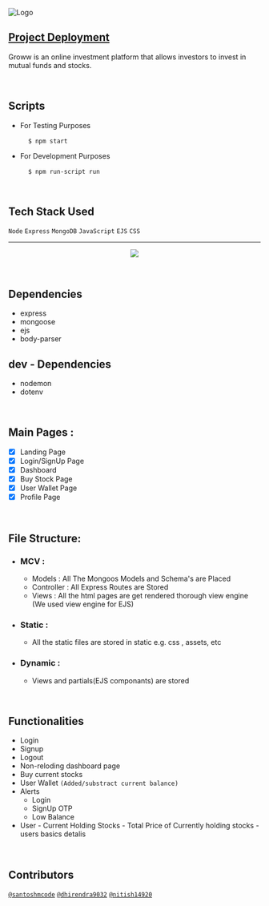 ![Logo](https://growwww.netlify.app/assets/logo-dark-groww.83f43714.svg)

## [Project Deployment](https://growww-app.herokuapp.com/)

Groww is an online investment platform that allows investors to invest in mutual funds and stocks.

<br>

## Scripts
- For Testing Purposes
  
  <pre> <code> $ npm start </code></pre>

- For Development Purposes
  
  <pre> <code> $ npm run-script run </code></pre>


<br>

## Tech Stack Used

`Node`
`Express`
`MongoDB`
`JavaScript`
`EJS`
`CSS`

<hr>
<p align="center">
  <img src="https://github.com/santoshmcode/groww-clone/blob/master/static/assets/Project%20workflow.svg">
</p>

<br>

## Dependencies
- express
- mongoose
- ejs
- body-parser

## dev - Dependencies
-  nodemon
-  dotenv

<br>

## Main Pages :

-   [x] Landing Page
-   [x] Login/SignUp Page
-   [x] Dashboard
-   [x] Buy Stock Page
-   [x] User Wallet Page
-   [x] Profile Page
  
<br>

## File Structure:

 - ### MCV :
   -  Models : All The Mongoos Models and Schema's are Placed
   -  Controller : All Express Routes are Stored
   -  Views : All the html pages are get rendered thorough view engine (We used view engine for EJS)
-  ### Static : 
   -  All the static files are stored in static e.g. css , assets, etc
-  ### Dynamic :
     - Views and  partials(EJS componants) are stored

<br>

## Functionalities
-   Login
-   Signup
-   Logout
-   Non-reloding dashboard page
-   Buy current stocks
-   User Wallet `(Added/substract current balance)`
 -   Alerts
        -   Login
        -   SignUp OTP
        -   Low Balance
-   User
        -   Current Holding Stocks
        -   Total Price of Currently holding stocks
        -   users basics detalis

<br>

## Contributors

   [`@santoshmcode`](https://www.github.com/santoshmcode)
   [`@dhirendra9032`](https://www.github.com/dhirendra9032)
   [`@nitish14920`](https://www.github.com/nitish14920)
